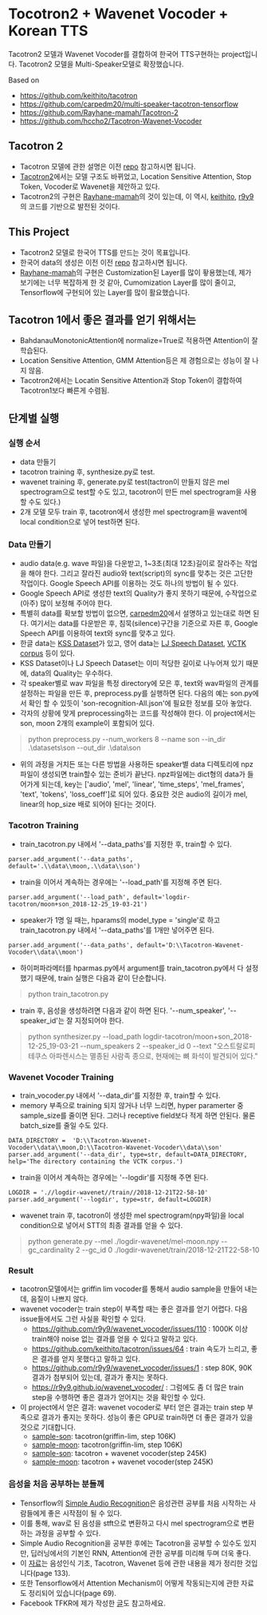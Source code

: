 # Tocotron2 + Wavenet Vocoder + Korean TTS
Tacotron2 모델과 Wavenet Vocoder를 결합하여  한국어 TTS구현하는 project입니다.
Tacotron2 모델을 Multi-Speaker모델로 확장했습니다.

Based on 
- https://github.com/keithito/tacotron
- https://github.com/carpedm20/multi-speaker-tacotron-tensorflow
- https://github.com/Rayhane-mamah/Tacotron-2
- https://github.com/hccho2/Tacotron-Wavenet-Vocoder


## Tacotron 2
- Tacotron 모델에 관한 설명은 이전 [repo](https://github.com/hccho2/Tacotron-Wavenet-Vocoder) 참고하시면 됩니다.
- [Tacotron2](https://arxiv.org/abs/1712.05884)에서는 모델 구조도 바뀌었고, Location Sensitive Attention, Stop Token, Vocoder로 Wavenet을 제안하고 있다.
- Tacotron2의 구현은 [Rayhane-mamah](https://github.com/Rayhane-mamah/Tacotron-2)의 것이 있는데, 이 역시, [keithito](https://github.com/keithito/tacotron), [r9y9](https://github.com/r9y9/wavenet_vocoder)의 코드를 기반으로 발전된 것이다.

## This Project
* Tacotron2 모델로 한국어 TTS를 만드는 것이 목표입니다.
* 한국어 data의 생성은 이전 이전 [repo](https://github.com/hccho2/Tacotron-Wavenet-Vocoder) 참고하시면 됩니다.
* [Rayhane-mamah](https://github.com/Rayhane-mamah/Tacotron-2)의 구현은 Customization된 Layer를 많이 홯용했는데, 제가 보기에는 너무 복잡하게 한 것 같아, Cumomization Layer를 많이 줄이고, Tensorflow에 구현되어 있는 Layer를 많이 활요했습니다.

	
## Tacotron 1에서 좋은 결과를 얻기 위해서는 
- BahdanauMonotonicAttention에 normalize=True로 적용하면 Attention이 잘 학습된다.
- Location Sensitive Attention, GMM Attention등은 제 경험으로는 성능이 잘 나지 않음.
- Tacotron2에서는 Locatin Sensitive Attention과 Stop Token이 결합하여 Tacotron1보다 빠른게 수렴됨.


## 단계별 실행

### 실행 순서
- data 만들기
- tacotron training 후, synthesize.py로 test.
- wavenet training 후, generate.py로 test(tactron이 만들지 않은 mel spectrogram으로 test할 수도 있고, tacotron이 만든 mel spectrogram을 사용할 수도 있다.)
- 2개 모델 모두 train 후, tacotron에서 생성한 mel spectrogram을 wavent에 local condition으로 넣어 test하면 된다.

### Data 만들기
- audio data(e.g. wave 파일)을 다운받고,  1~3초(최대 12초)길이로 잘라주는 작업을 해야 한다. 그리고 잘라진 audio와 text(script)의 sync를 맞추는 것은 고단한 작업이다. Google Speech API를 이용하는 것도 하나의 방법이 될 수 있다.
- Google Speech API로 생성한 text의 Quality가 좋지 못하기 때문에, 수작업으로 (아주) 많이 보정해 주어야 한다.
- 특별히 data를 확보할 방법이 없으면, [carpedm20](https://github.com/carpedm20/multi-speaker-tacotron-tensorflow)에서 설명하고 있는대로 하면 된다. 여기서는 data를 다운받은 후, 침묵(silence)구간을 기준으로 자른 후, Google Speech API를 이용하여 text와 sync를 맞추고 있다.
- 한글 data는 [KSS Dataset](https://www.kaggle.com/bryanpark/korean-single-speaker-speech-dataset)가 있고, 영어 data는 [LJ Speech Dataset](https://keithito.com/LJ-Speech-Dataset/), [VCTK corpus](http://homepages.inf.ed.ac.uk/jyamagis/page3/page58/page58.html) 등이 있다.
- KSS Dataset이나 LJ Speech Dataset는 이미 적당한 길이로 나누어져 있기 때문에, data의 Quality는 우수하다.
- 각 speaker별로 wav 파일을 특정 directory에 모은 후, text와 wav파일의 관계를 설정하는 파일을 만든 후, preprocess.py를 실행하면 된다. 다음의 예는 son.py에서 확인 할 수 있듯이 'son-recognition-All.json'에 필요한 정보를 모아 놓았다.
- 각자의 상황에 맞게 preprocessing하는 코드를 작성해야 한다. 이 project에서는 son, moon 2개의 example이 포함되어 있다.
> python preprocess.py --num_workers 8 --name son --in_dir .\datasets\son --out_dir .\data\son
- 위의 과정을 거치든 또는 다른 방법을 사용하든 speaker별 data 디렉토리에 npz파일이 생성되면 train할수 있는 준비가 끝난다. npz파일에는 dict형의 data가 들어가게 되는데, key는 ['audio', 'mel', 'linear', 'time_steps', 'mel_frames', 'text', 'tokens', 'loss_coeff']로 되어 있다. 중요한 것은 audio의 길이가 mel, linear의 hop_size 배로 되어야 된다는 것이다.


### Tacotron Training
- train_tacotron.py 내에서 '--data_paths'를 지정한 후, train할 수 있다.
```
parser.add_argument('--data_paths', default='.\\data\\moon,.\\data\\son')
```
- train을 이어서 계속하는 경우에는 '--load_path'를 지정해 주면 된다.
```
parser.add_argument('--load_path', default='logdir-tacotron/moon+son_2018-12-25_19-03-21')
```

- speaker가 1명 일 때는, hparams의 model_type = 'single'로 하고 train_tacotron.py 내에서 '--data_paths'를 1개만 넣어주면 된다.
```
parser.add_argument('--data_paths', default='D:\\Tacotron-Wavenet-Vocoder\\data\\moon')
```
- 하이퍼파라메터를 hparmas.py에서 argument를 train_tacotron.py에서 다 설정했기 때문에, train 실행은 다음과 같이 단순합니다.
> python train_tacotron.py
- train 후, 음성을 생성하려면 다음과 같이 하면 된다. '--num_speaker', '--speaker_id'는 잘 지정되어야 한다.
> python synthesizer.py --load_path logdir-tacotron/moon+son_2018-12-25_19-03-21 --num_speakers 2 --speaker_id 0 --text "오스트랄로피테쿠스 아파렌시스는 멸종된 사람족 종으로, 현재에는 뼈 화석이 발견되어 있다." 





### Wavenet Vocoder Training
- train_vocoder.py 내에서 '--data_dir'를 지정한 후, train할 수 있다.
- memory 부족으로 training 되지 않거나 너무 느리면, hyper paramerter 중 sample_size를 줄이면 된다. 그러나 receptive field보다 적게 하면 안된다. 물론 batch_size를 줄일 수도 있다.
```
DATA_DIRECTORY =  'D:\\Tacotron-Wavenet-Vocoder\\data\\moon,D:\\Tacotron-Wavenet-Vocoder\\data\\son'
parser.add_argument('--data_dir', type=str, default=DATA_DIRECTORY, help='The directory containing the VCTK corpus.')
```
- train을 이어서 계속하는 경우에는 '--logdir'를 지정해 주면 된다.
```
LOGDIR = './/logdir-wavenet//train//2018-12-21T22-58-10'
parser.add_argument('--logdir', type=str, default=LOGDIR)
```
- wavenet train 후, tacotron이 생성한 mel spectrogram(npy파일)을 local condition으로 넣어서 STT의 최종 결과를 얻을 수 있다.
> python generate.py --mel ./logdir-wavenet/mel-moon.npy --gc_cardinality 2 --gc_id 0 ./logdir-wavenet/train/2018-12-21T22-58-10

### Result
- tacotron모델에서는 griffin lim vocoder를 통해서 audio sample을 만들어 내는데, 음질이 나쁘지 않다.
- wavenet vocoder는 train step이 부족할 때는 좋은 결과를 얻기 어렵다. 다음 issue들에서도 그런 사실을 확인할 수 있다.
	- https://github.com/r9y9/wavenet_vocoder/issues/110 : 1000K 이상 train해야 noise 없는 결과를 얻을 수 있다고 말하고 있다.
	- https://github.com/keithito/tacotron/issues/64 : train 속도가 느리고, 좋은 결과를 얻지 못했다고 말하고 있다.
	- https://github.com/r9y9/wavenet_vocoder/issues/1 : step 80K, 90K 결과가 첨부되어 있는데, 결과가 좋지는 못하다.
	- https://r9y9.github.io/wavenet_vocoder/ : 그럼에도 좀 더 많은 train step을 수행하면 좋은 결과가 얻어지는 것을 확인할 수 있다.
- 이 project에서 얻은 결과: wavenet vocoder로 부터 얻은 결과는 train step 부족으로 결과가 좋지는 못하다. 성능이 좋은 GPU로 train하면 더 좋은 결과가 있을 것으로 기대합니다.
	- [sample-son](https://www.dropbox.com/s/7bvlwjy09do5yxb/son-%EC%98%A4%EC%8A%A4%ED%8A%B8.wav?dl=0): tacotron(griffin-lim, step 106K)
	- [sample-moon](https://www.dropbox.com/s/y1kgmzka0cxp81d/moon-%EC%98%A4%EC%8A%A4%ED%8A%B8.wav?dl=0): tacotron(griffin-lim, step 106K)
	- [sample-son](https://www.dropbox.com/s/feptz8bfx7vsxlj/son-wavenet.wav?dl=0): tacotron + wavenet vocoder(step 245K)
	- [sample-moon](https://www.dropbox.com/s/rcz29g64v6pyzhv/moon-wavenet.wav?dl=0): tacotron + wavenet vocoder(step 245K)

### 음성을 처음 공부하는 분들께
* Tensorflow의 [Simple Audio Recognition](https://www.tensorflow.org/tutorials/sequences/audio_recognition)은 음성관련 공부를 처음 시작하는 사람들에게 좋은 시작점이 될 수 있다.
* 이를 통해, wav로 된 음성을 stft으로 변환하고 다시 mel spectrogram으로 변환하는 과정을 공부할 수 있다. 
* Simple Audio Recognition을 공부한 후에는 Tacotron을 공부할 수 있수도 있지만, 딥러닝에서의 기본인 RNN, Attention에 관한 공부를 미리해 두며 더욱 좋다.
* 이 [자료](https://github.com/hccho2/hccho2.github.io/blob/master/DeepLearning.pdf)는 음성인식 기초, Tacotron, Wavenet 등에 관한 내용을 제가 정리한 것입니다(page 133).
* 또한 Tensorflow에서 Attention Mechanism이 어떻게 작동되는지에 관한 자료도 정리되어 있습니다(page 69).
* Facebook TFKR에 제가 작성한 [글](https://www.facebook.com/groups/TensorFlowKR/permalink/813421485665578/)도 참고하세요.
